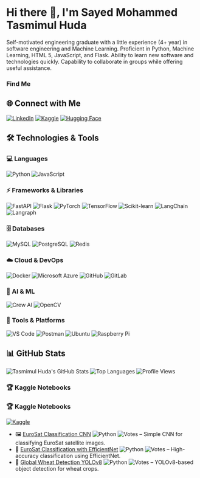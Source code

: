 # Hi there 👋, I'm Sayed Mohammed Tasmimul Huda
Self-motivated engineering graduate with a little experience (4+ year) in software engineering and Machine Learning. Proficient in Python, Machine Learning, HTML 5, JavaScript, and Flask. Ability to learn new software and technologies quickly. Capability to collaborate in groups while offering useful assistance.

### Find Me
## 🌐 Connect with Me
[![LinkedIn](https://img.shields.io/badge/LinkedIn-Profile-blue?style=flat&logo=linkedin&logoColor=white)](https://www.linkedin.com/in/sayed-mohammed-tasmimul-huda/)
[![Kaggle](https://img.shields.io/badge/Kaggle-Profile-20BEFF?style=flat&logo=kaggle&logoColor=white)](https://www.kaggle.com/tasmim)
[![Hugging Face](https://img.shields.io/badge/Hugging%20Face-Profile-FF6C37?style=flat&logo=huggingface&logoColor=white)](https://huggingface.co/tasmimulhuda)

## 🛠 Technologies & Tools

### 💻 Languages
![Python](https://img.shields.io/badge/Python-3776AB?style=flat&logo=python&logoColor=white)
![JavaScript](https://img.shields.io/badge/JavaScript-F7DF1E?style=flat&logo=javascript&logoColor=black)

### ⚡ Frameworks & Libraries
![FastAPI](https://img.shields.io/badge/FastAPI-009688?style=flat&logo=fastapi&logoColor=white)
![Flask](https://img.shields.io/badge/Flask-000000?style=flat&logo=flask&logoColor=white)
![PyTorch](https://img.shields.io/badge/PyTorch-EE4C2C?style=flat&logo=pytorch&logoColor=white)
![TensorFlow](https://img.shields.io/badge/TensorFlow-FF6F00?style=flat&logo=tensorflow&logoColor=white)
![Scikit-learn](https://img.shields.io/badge/Scikit--learn-F7931E?style=flat&logo=scikit-learn&logoColor=white)
![LangChain](https://img.shields.io/badge/LangChain-000000?style=flat&logo=LangChain&logoColor=white)
![Langraph](https://img.shields.io/badge/Langraph-4B4B4B?style=flat&logo=github&logoColor=white) <!-- placeholder, no official logo -->


### 🗄 Databases
![MySQL](https://img.shields.io/badge/MySQL-4479A1?style=flat&logo=mysql&logoColor=white)
![PostgreSQL](https://img.shields.io/badge/PostgreSQL-336791?style=flat&logo=postgresql&logoColor=white)
![Redis](https://img.shields.io/badge/Redis-DC382D?style=flat&logo=redis&logoColor=white)

### ☁️ Cloud & DevOps
![Docker](https://img.shields.io/badge/Docker-2496ED?style=flat&logo=docker&logoColor=white)
![Microsoft Azure](https://img.shields.io/badge/Azure-0089D6?style=flat&logo=microsoft-azure&logoColor=white)
![GitHub](https://img.shields.io/badge/GitHub-181717?style=flat&logo=github&logoColor=white)
![GitLab](https://img.shields.io/badge/GitLab-FCA121?style=flat&logo=gitlab&logoColor=white)

### 🧠 AI & ML
![Crew AI](https://img.shields.io/badge/CrewAI-4B4B4B?style=flat&logo=github&logoColor=white) <!-- placeholder -->
![OpenCV](https://img.shields.io/badge/OpenCV-5C3EE8?style=flat&logo=opencv&logoColor=white)

### 🔧 Tools & Platforms
![VS Code](https://img.shields.io/badge/VSCode-007ACC?style=flat&logo=visual-studio-code&logoColor=white)
![Postman](https://img.shields.io/badge/Postman-FF6C37?style=flat&logo=postman&logoColor=white)
![Ubuntu](https://img.shields.io/badge/Ubuntu-E95420?style=flat&logo=ubuntu&logoColor=white)
![Raspberry Pi](https://img.shields.io/badge/RaspberryPi-A22846?style=flat&logo=raspberry-pi&logoColor=white)


## 📊 GitHub Stats
![Tasmimul Huda's GitHub Stats](https://github-readme-stats.vercel.app/api?username=tasmimul-huda&show_icons=true&theme=tokyonight)
![Top Languages](https://github-readme-stats.vercel.app/api/top-langs/?username=tasmimul-huda&layout=compact&theme=tokyonight)
![Profile Views](https://komarev.com/ghpvc/?username=tasmimul-huda&color=blue)

### 🏆 Kaggle Notebooks


### 🏆 Kaggle Notebooks
[![Kaggle](https://img.shields.io/badge/Kaggle-Profile-20BEFF?style=flat&logo=kaggle&logoColor=white)](https://www.kaggle.com/tasmim)

- 🖼️ [EuroSat Classification CNN](https://www.kaggle.com/code/tasmim/eurosat-classification-cnn) ![Python](https://img.shields.io/badge/Python-3776AB?style=flat&logo=python&logoColor=white) ![Votes](https://img.shields.io/badge/Votes-25-blue?style=flat&logo=kaggle&logoColor=white) – Simple CNN for classifying EuroSat satellite images.
- 🤖 [EuroSat Classification with EfficientNet](https://www.kaggle.com/code/tasmim/eurosat-classification-with-efficientnet) ![Python](https://img.shields.io/badge/Python-3776AB?style=flat&logo=python&logoColor=white) ![Votes](https://img.shields.io/badge/Votes-18-blue?style=flat&logo=kaggle&logoColor=white) – High-accuracy classification using EfficientNet.
- 🌾 [Global Wheat Detection YOLOv8](https://www.kaggle.com/code/tasmim/globalwheet-detection-yolov8) ![Python](https://img.shields.io/badge/Python-3776AB?style=flat&logo=python&logoColor=white) ![Votes](https://img.shields.io/badge/Votes-12-blue?style=flat&logo=kaggle&logoColor=white) – YOLOv8-based object detection for wheat crops.


<!--
**tasmimul-huda/tasmimul-huda** is a ✨ _special_ ✨ repository because its `README.md` (this file) appears on your GitHub profile.

Here are some ideas to get you started:


- 🔭 I’m currently working on Deep L=Reinforcement Learning
- 🌱 I’m currently learning ...
- 👯 I’m looking to collaborate on ... 
- 🤔 I’m looking for help with ...
- 💬 Ask me about ...
- 📫 How to reach me: ...
- 😄 Pronouns: ...
- ⚡ Fun fact: ...
-->
